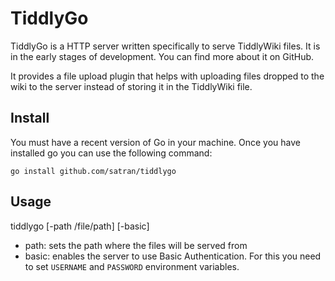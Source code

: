 # TiddlyGo
TiddlyGo is a HTTP server written specifically to serve TiddlyWiki files. It is in the early stages of development. You can find more about it on GitHub.

It provides a file upload plugin that helps with uploading files dropped to the wiki to the server instead of storing it in the TiddlyWiki file.


## Install
You must have a recent version of Go in your machine. Once you have installed go you can use the following command:
```
go install github.com/satran/tiddlygo
```

## Usage
tiddlygo [-path /file/path] [-basic]

- path: sets the path where the files will be served from
- basic: enables the server to use Basic Authentication. For this you need to set `USERNAME` and `PASSWORD` environment variables.
